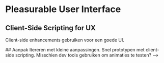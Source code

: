 # Pleasurable User Interface


## Client-Side Scripting for UX
Client-side enhancements gebruiken voor een goede UI.




<!-->
## Aanpak


Itereren met kleine aanpassingen. 
Snel prototypen met client-side scripting. 

Misschien dev tools gebruiken om animaties te testen?


-->